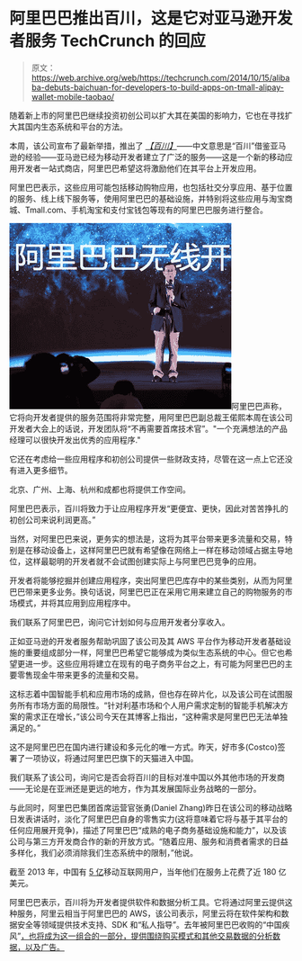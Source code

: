 # 阿里巴巴推出百川，这是它对亚马逊开发者服务 TechCrunch 的回应

> 原文：<https://web.archive.org/web/https://techcrunch.com/2014/10/15/alibaba-debuts-baichuan-for-developers-to-build-apps-on-tmall-alipay-wallet-mobile-taobao/>

随着新上市的阿里巴巴继续投资初创公司以扩大其在美国的影响力，它也在寻找扩大其国内生态系统和平台的方法。

本周，该公司宣布了最新举措，推出了 *[【百川】](https://web.archive.org/web/20221127021653/http://www.alizila.com/alibaba-group-china%E2%80%99s-mobile-app-developers-%E2%80%9Cconnect-us%E2%80%9D)*——中文意思是“百川”借鉴亚马逊的经验——亚马逊已经为移动开发者建立了广泛的服务——这是一个新的移动应用开发者一站式商店，阿里巴巴希望这将激励他们在其平台上开发应用。

阿里巴巴表示，这些应用可能包括移动购物应用，也包括社交分享应用、基于位置的服务、线上线下服务等，使用阿里巴巴的基础设施，并特别将这些应用与淘宝商城、Tmall.com、手机淘宝和支付宝钱包等现有的阿里巴巴服务进行整合。

![Baichuan](img/d9a608e3721852ca99c53068844b47e5.png)阿里巴巴声称，它将向开发者提供的服务范围将非常完整，用阿里巴巴副总裁王偌熙本周在该公司开发者大会上的话说，开发团队将“不再需要首席技术官”。"一个充满想法的产品经理可以很快开发出优秀的应用程序."

它还在考虑给一些应用程序和初创公司提供一些财政支持，尽管在这一点上它还没有进入更多细节。

北京、广州、上海、杭州和成都也将提供工作空间。

阿里巴巴表示，百川将致力于让应用程序开发“更便宜、更快，因此对苦苦挣扎的初创公司来说利润更高。”

当然，对阿里巴巴来说，更务实的想法是，这将为其平台带来更多流量和交易，特别是在移动设备上，这样阿里巴巴就有希望像在网络上一样在移动领域占据主导地位，这样最聪明的开发者就不会试图创建实际上与阿里巴巴竞争的应用。

开发者将能够挖掘并创建应用程序，突出阿里巴巴库存中的某些类别，从而为阿里巴巴带来更多业务。换句话说，阿里巴巴正在采用它用来建立自己的购物服务的市场模式，并将其应用到应用程序中。

我们联系了阿里巴巴，询问它计划如何与应用开发者分享收入。

正如亚马逊的开发者服务帮助巩固了该公司及其 AWS 平台作为移动开发者基础设施的重要组成部分一样，阿里巴巴希望它能够成为类似生态系统的中心。但它也希望更进一步。这些应用将建立在现有的电子商务平台之上，有可能为阿里巴巴的主要零售现金牛带来更多的流量和交易。

这标志着中国智能手机和应用市场的成熟，但也存在碎片化，以及该公司在试图服务所有市场方面的局限性。“针对利基市场和个人用户需求定制的智能手机解决方案的需求正在增长，”该公司今天在其博客上指出，“这种需求是阿里巴巴无法单独满足的。”

这不是阿里巴巴在国内进行建设和多元化的唯一方式。昨天，好市多(Costco)签署了一项协议，将通过阿里巴巴旗下的天猫进入中国。

我们联系了该公司，询问它是否会将百川的目标对准中国以外其他市场的开发商——无论是在亚洲还是更远的地方，作为其发展国际业务战略的一部分。

与此同时，阿里巴巴集团首席运营官张勇(Daniel Zhang)昨日在该公司的移动战略日发表讲话时，淡化了阿里巴巴自身的零售实力(这将意味着它将与基于其平台的任何应用展开竞争)，描述了阿里巴巴“成熟的电子商务基础设施和能力”，以及该公司与第三方开发商合作的新的开放方式。“随着应用、服务和消费者需求的日益多样化，我们必须消除我们生态系统中的限制，”他说。

截至 2013 年，中国有 [5 亿](https://web.archive.org/web/20221127021653/http://www.chinadaily.com.cn/business/2014-05/16/content_17511985.htm)移动互联网用户，当年他们在服务上花费了近 180 亿美元。

阿里巴巴表示，百川将为开发者提供软件和数据分析工具。它将通过阿里云提供这种服务，阿里云相当于阿里巴巴的 AWS，该公司表示，阿里云将在软件架构和数据安全等领域提供技术支持、SDK 和“私人指导”。去年被阿里巴巴收购的“中国疾风”[，也将成为这一组合的一部分，提供围绕购买模式和其他交易数据的分析数据，以及广告。](https://web.archive.org/web/20221127021653/https://beta.techcrunch.com/2013/11/20/umeng-alibaba/)